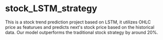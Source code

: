 # stock_LSTM_strategy
This is a stock trend prediction project based on LSTM, it utilizes OHLC price as featurues and predicts next's stock price based on the historical data. Our model outperforms the traditional stock strategy by around 20%.
